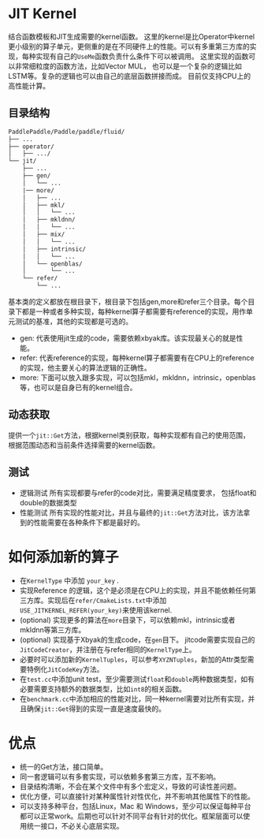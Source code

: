 # JIT Kernel

结合函数模板和JIT生成需要的kernel函数。
这里的kernel是比Operator中kernel更小级别的算子单元，更侧重的是在不同硬件上的性能。可以有多重第三方库的实现，每种实现有自己的`UseMe`函数负责什么条件下可以被调用。
这里实现的函数可以非常细粒度的函数方法，比如Vector MUL， 也可以是一个复杂的逻辑比如LSTM等。复杂的逻辑也可以由自己的底层函数拼接而成。
目前仅支持CPU上的高性能计算。

## 目录结构

```txt
PaddlePaddle/Paddle/paddle/fluid/
├── ...
├── operator/
│   ├── .../
└── jit/
    ├── ...
    ├── gen/
    │   └── ...
    |── more/
    │   ├── ...
    │   ├── mkl/
    │   │   └── ...
    │   ├── mkldnn/
    │   │   └── ...
    │   ├── mix/
    │   │   └── ...
    │   ├── intrinsic/
    │   │   └── ...
    │   └── openblas/
    │       └── ...
    └── refer/
        └── ...
```

基本类的定义都放在根目录下，根目录下包括gen,more和refer三个目录。每个目录下都是一种或者多种实现，每种kernel算子都需要有reference的实现，用作单元测试的基准，其他的实现都是可选的。
- gen: 代表使用jit生成的code，需要依赖xbyak库。该实现最关心的就是性能。
- refer: 代表reference的实现，每种kernel算子都需要有在CPU上的reference的实现，他主要关心的算法逻辑的正确性。
- more: 下面可以放入跟多实现，可以包括mkl，mkldnn，intrinsic，openblas等，也可以是自身已有的kernel组合。

## 动态获取

提供一个`jit::Get`方法，根据kernel类别获取，每种实现都有自己的使用范围，根据范围动态和当前条件选择需要的kernel函数。

## 测试

- 逻辑测试
    所有实现都要与refer的code对比，需要满足精度要求， 包括float和double的数据类型
- 性能测试
    所有实现的性能对比，并且与最终的`jit::Get`方法对比，该方法拿到的性能需要在各种条件下都是最好的。

# 如何添加新的算子

- 在`KernelType` 中添加 `your_key` .
- 实现Reference 的逻辑，这个是必须是在CPU上的实现，并且不能依赖任何第三方库。实现后在`refer/CmakeLists.txt`中添加`USE_JITKERNEL_REFER(your_key)`来使用该kernel.
- (optional) 实现更多的算法在`more`目录下，可以依赖mkl，intrinsic或者mkldnn等第三方库。
- (optional) 实现基于Xbyak的生成code，在`gen`目下。 jitcode需要实现自己的`JitCodeCreator`，并注册在与refer相同的`KernelType`上。
- 必要时可以添加新的`KernelTuples`，可以参考`XYZNTuples`，新加的Attr类型需要特例化`JitCodeKey`方法。
- 在`test.cc`中添加unit test，至少需要测试`float`和`double`两种数据类型，如有必要需要支持额外的数据类型，比如`int8`的相关函数。
- 在`benchmark.cc`中添加相应的性能对比，同一种kernel需要对比所有实现，并且确保`jit::Get`得到的实现一直是速度最快的。

# 优点
- 统一的Get方法，接口简单。
- 同一套逻辑可以有多套实现，可以依赖多套第三方库，互不影响。
- 目录结构清晰，不会在某个文件中有多个宏定义，导致的可读性差问题。
- 优化方便，可以直接针对某种属性针对性优化，并不影响其他属性下的性能。
- 可以支持多种平台，包括Linux，Mac 和 Windows，至少可以保证每种平台都可以正常work。后期也可以针对不同平台有针对的优化。框架层面可以使用统一接口，不必关心底层实现。
